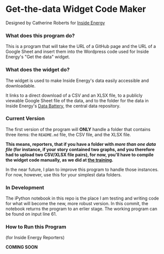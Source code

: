 # Get-the-data Widget Code Maker

Designed by Catherine Roberts for [Inside Energy](http://insideenergy.org/)

### What does this program do?

This is a program that will take the URL of a GitHub page and the URL of a Google Sheet and insert them into the Wordpress code used for Inside Energy's "Get the data" widget.

### What does the widget do?

The widget is used to make Inside Energy's data easily accessible and downloadable. 

It links to a direct download of a CSV and an XLSX file, to a publicly viewable Google Sheet file of the data, and to the folder for the data in Inside Energy's [Data Battery](https://github.com/InsideEnergy/Data-for-stories), the central data repository. 

### Current Version

The first version of the program will **ONLY** handle a folder that contains three items: the `README.md` file, the CSV file, and the XLSX file. 

**This means, reporters, that if you have a folder with *more than one data file* (for instance, if your story contained two graphs, and you therefore had to upload two CSV/XLSX file pairs), for now, you'll have to compile the widget code manually, as we did at [the training](https://github.com/InsideEnergy/IE-datarepo-training).**

In the near future, I plan to improve this program to handle those instances. For now, however, use this for your simplest data folders.

### In Development

The iPython notebook in this repo is the place I am testing and writing code for what will become the new, more robust version. In this commit, the notebook returns the program to an erlier stage. The working program can be found on input line 61.

### How to Run this Program

(for Inside Energy Reporters)

**COMING SOON**